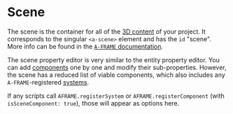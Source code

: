 # Scene

The scene is the container for all of the [3D content](/entities) of your project.  It corresponds to the singular `<a-scene>` element and has the `id` "scene".  More info can be found in the [`A-FRAME` documentation](https://aframe.io/docs/master/core/scene.html).

The scene property editor is very similar to the entity property editor.  You can add [components](https://aframe.io/docs/master/core/component.html) one by one and modify their sub-properties.  However, the scene has a reduced list of viable components, which also includes any `A-FRAME`-registered [systems](https://aframe.io/docs/master/core/systems.html).

If any scripts call `AFRAME.registerSystem` or `AFRAME.registerComponent` (with `isSceneComponent: true`), those will appear as options here.
